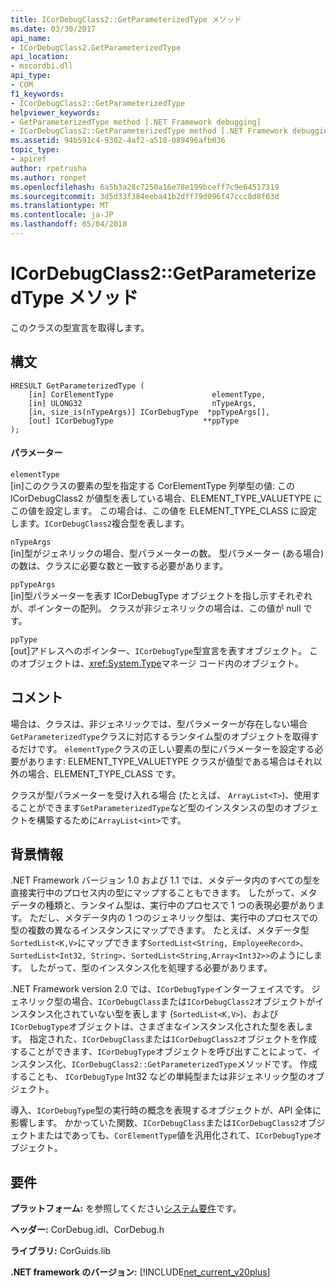 ```yaml
---
title: ICorDebugClass2::GetParameterizedType メソッド
ms.date: 03/30/2017
api_name:
- ICorDebugClass2.GetParameterizedType
api_location:
- mscordbi.dll
api_type:
- COM
f1_keywords:
- ICorDebugClass2::GetParameterizedType
helpviewer_keywords:
- GetParameterizedType method [.NET Framework debugging]
- ICorDebugClass2::GetParameterizedType method [.NET Framework debugging]
ms.assetid: 94b591c4-9302-4af2-a510-089496afb036
topic_type:
- apiref
author: rpetrusha
ms.author: ronpet
ms.openlocfilehash: 6a5b3a28c7250a16e78e199bceff7c9e64517319
ms.sourcegitcommit: 3d5d33f384eeba41b2dff79d096f47ccc8d8f03d
ms.translationtype: MT
ms.contentlocale: ja-JP
ms.lasthandoff: 05/04/2018
---
```

# <a name="icordebugclass2getparameterizedtype-method"></a>ICorDebugClass2::GetParameterizedType メソッド
このクラスの型宣言を取得します。  
  
## <a name="syntax"></a>構文  
  
```  
HRESULT GetParameterizedType (  
    [in] CorElementType                      elementType,  
    [in] ULONG32                             nTypeArgs,  
    [in, size_is(nTypeArgs)] ICorDebugType  *ppTypeArgs[],  
    [out] ICorDebugType                    **ppType  
);  
```  
  
#### <a name="parameters"></a>パラメーター  
 `elementType`  
 [in]このクラスの要素の型を指定する CorElementType 列挙型の値: この ICorDebugClass2 が値型を表している場合、ELEMENT_TYPE_VALUETYPE にこの値を設定します。 この場合は、この値を ELEMENT_TYPE_CLASS に設定します。`ICorDebugClass2`複合型を表します。  
  
 `nTypeArgs`  
 [in]型がジェネリックの場合、型パラメーターの数。 型パラメーター (ある場合) の数は、クラスに必要な数と一致する必要があります。  
  
 `ppTypeArgs`  
 [in]型パラメーターを表す ICorDebugType オブジェクトを指し示すそれぞれが、ポインターの配列。 クラスが非ジェネリックの場合は、この値が null です。  
  
 `ppType`  
 [out]アドレスへのポインター、`ICorDebugType`型宣言を表すオブジェクト。 このオブジェクトは、<xref:System.Type>マネージ コード内のオブジェクト。  
  
## <a name="remarks"></a>コメント  
 場合は、クラスは、非ジェネリックでは、型パラメーターが存在しない場合`GetParameterizedType`クラスに対応するランタイム型のオブジェクトを取得するだけです。 `elementType`クラスの正しい要素の型にパラメーターを設定する必要があります: ELEMENT_TYPE_VALUETYPE クラスが値型である場合はそれ以外の場合、ELEMENT_TYPE_CLASS です。  
  
 クラスが型パラメーターを受け入れる場合 (たとえば、 `ArrayList<T>`)、使用することができます`GetParameterizedType`など型のインスタンスの型のオブジェクトを構築するために`ArrayList<int>`です。  
  
## <a name="background-information"></a>背景情報  
 .NET Framework バージョン 1.0 および 1.1 では、メタデータ内のすべての型を直接実行中のプロセス内の型にマップすることもできます。 したがって、メタデータの種類と、ランタイム型は、実行中のプロセスで 1 つの表現必要があります。 ただし、メタデータ内の 1 つのジェネリック型は、実行中のプロセスでの型の複数の異なるインスタンスにマップできます。 たとえば、メタデータ型`SortedList<K,V>`にマップできます`SortedList<String, EmployeeRecord>`、 `SortedList<Int32, String>`、`SortedList<String,Array<Int32>>`のようにします。 したがって、型のインスタンス化を処理する必要があります。  
  
 .NET Framework version 2.0 では、`ICorDebugType`インターフェイスです。 ジェネリック型の場合、`ICorDebugClass`または`ICorDebugClass2`オブジェクトがインスタンス化されていない型を表します (`SortedList<K,V>`)、および`ICorDebugType`オブジェクトは、さまざまなインスタンス化された型を表します。 指定された、`ICorDebugClass`または`ICorDebugClass2`オブジェクトを作成することができます、`ICorDebugType`オブジェクトを呼び出すことによって、インスタンス化、`ICorDebugClass2::GetParameterizedType`メソッドです。 作成することも、 `ICorDebugType` Int32 などの単純型または非ジェネリック型のオブジェクト。  
  
 導入、`ICorDebugType`型の実行時の概念を表現するオブジェクトが、API 全体に影響します。 かかっていた関数、`ICorDebugClass`または`ICorDebugClass2`オブジェクトまたはであっても、`CorElementType`値を汎用化されて、`ICorDebugType`オブジェクト。  
  
## <a name="requirements"></a>要件  
 **プラットフォーム:** を参照してください[システム要件](../../../../docs/framework/get-started/system-requirements.md)です。  
  
 **ヘッダー:** CorDebug.idl、CorDebug.h  
  
 **ライブラリ:** CorGuids.lib  
  
 **.NET framework のバージョン:** [!INCLUDE[net_current_v20plus](../../../../includes/net-current-v20plus-md.md)]
